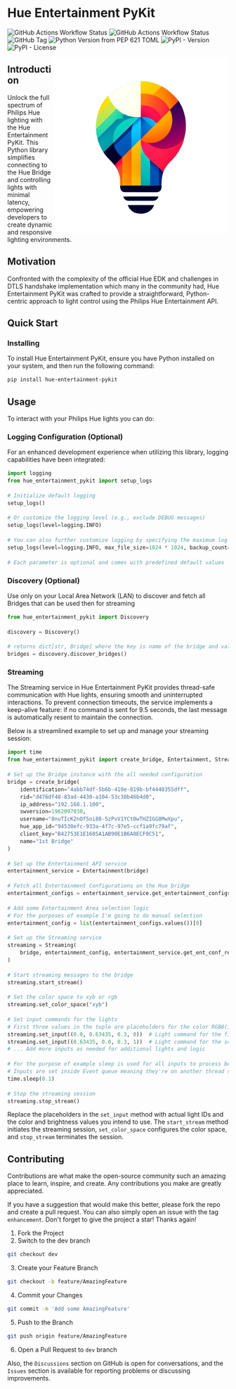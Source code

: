 # Hue Entertainment PyKit
![GitHub Actions Workflow Status](https://img.shields.io/github/actions/workflow/status/hrdasdominik/hue-entertainment-pykit/python-app.yml?branch=main&label=main)
![GitHub Actions Workflow Status](https://img.shields.io/github/actions/workflow/status/hrdasdominik/hue-entertainment-pykit/python-app.yml?branch=dev&label=dev)
![GitHub Tag](https://img.shields.io/github/v/tag/hrdasdominik/hue-entertainment-pykit?include_prereleases)
![Python Version from PEP 621 TOML](https://img.shields.io/python/required-version-toml?tomlFilePath=https%3A%2F%2Fraw.githubusercontent.com%2Fhrdasdominik%2Fhue-entertainment-pykit%2Fmain%2Fpyproject.toml)
![PyPI - Version](https://img.shields.io/pypi/v/hue-entertainment-pykit?link=https%3A%2F%2Fpypi.org%2Fproject%2Fhue-entertainment-pykit%2F)
![PyPI - License](https://img.shields.io/pypi/l/hue-entertainment-pykit?link=https%3A%2F%2Fpypi.org%2Fproject%2Fhue-entertainment-pykit%2F)



<img align="right" alt="HEPK logo" src="docs/logo/horizontal.png" width="400">

## Introduction

Unlock the full spectrum of Philips Hue lighting with the Hue Entertainment PyKit. This Python library simplifies connecting to the Hue Bridge and controlling lights with minimal latency, empowering developers to create dynamic and responsive lighting environments.

## Motivation

Confronted with the complexity of the official Hue EDK and challenges in DTLS handshake implementation which many in the community had, Hue Entertainment PyKit was crafted to provide a straightforward, Python-centric approach to light control using the Philips Hue Entertainment API.

## Quick Start

### Installing

To install Hue Entertainment PyKit, ensure you have Python installed on your system, and then run the following command:
```sh
pip install hue-entertainment-pykit
```

## Usage

To interact with your Philips Hue lights you can do:

### Logging Configuration (Optional)

For an enhanced development experience when utilizing this library, logging capabilities have been integrated:

```python
import logging
from hue_entertainment_pykit import setup_logs

# Initialize default logging
setup_logs()

# Or customize the logging level (e.g., exclude DEBUG messages)
setup_logs(level=logging.INFO)

# You can also further customize logging by specifying the maximum log file size and the number of backup files
setup_logs(level=logging.INFO, max_file_size=1024 * 1024, backup_count=1)

# Each parameter is optional and comes with predefined default values
```

### Discovery (Optional)

Use only on your Local Area Network (LAN) to discover and fetch all Bridges that can be used then for streaming

```python
from hue_entertainment_pykit import Discovery

discovery = Discovery()

# returns dict[str, Bridge] where the key is name of the bridge and value is the Bridge model with all important info for connecting to Entertainment API
bridges = discovery.discover_bridges()  
```
### Streaming

The Streaming service in Hue Entertainment PyKit provides thread-safe communication with Hue lights, ensuring smooth and uninterrupted interactions. To prevent connection timeouts, the service implements a keep-alive feature: if no command is sent for 9.5 seconds, the last message is automatically resent to maintain the connection.

Below is a streamlined example to set up and manage your streaming session:

```python
import time
from hue_entertainment_pykit import create_bridge, Entertainment, Streaming

# Set up the Bridge instance with the all needed configuration
bridge = create_bridge(
    identification="4abb74df-5b6b-410e-819b-bf4448355dff",
    rid="d476df48-83ad-4430-a104-53c30b46b4d0",
    ip_address="192.168.1.100",
    swversion=1962097030,
    username="8nuTIcK2nOf5oi88-5zPvV1YCt0wTHZIGG8MwXpu",
    hue_app_id="94530efc-933a-4f7c-97e5-ccf1a9fc79af",
    client_key="B42753E1E1605A1AB90E1B6A0ECF9C51",
    name="1st Bridge"
)

# Set up the Entertainment API service
entertainment_service = Entertainment(bridge)

# Fetch all Entertainment Configurations on the Hue bridge
entertainment_configs = entertainment_service.get_entertainment_configs()

# Add some Entertainment Area selection logic
# For the purposes of example I'm going to do manual selection
entertainment_config = list(entertainment_configs.values())[0]

# Set up the Streaming service
streaming = Streaming(
    bridge, entertainment_config, entertainment_service.get_ent_conf_repo()
)

# Start streaming messages to the bridge
streaming.start_stream()

# Set the color space to xyb or rgb
streaming.set_color_space("xyb")

# Set input commands for the lights
# First three values in the tuple are placeholders for the color RGB8(int) or (in this case) XYB(float) and the last integer is light ID inside the Entertainment API
streaming.set_input((0.0, 0.63435, 0.3, 0))  # Light command for the first light
streaming.set_input((0.63435, 0.0, 0.3, 1))  # Light command for the second light
# ... Add more inputs as needed for additional lights and logic

# For the purpose of example sleep is used for all inputs to process before stop_stream is called
# Inputs are set inside Event queue meaning they're on another thread so user can interact with application continuously
time.sleep(0.1)

# Stop the streaming session
streaming.stop_stream()
```

Replace the placeholders in the `set_input` method with actual light IDs and the color and brightness values you intend to use. The `start_stream` method initiates the streaming session, `set_color_space` configures the color space, and `stop_stream` terminates the session.

## Contributing

Contributions are what make the open-source community such an amazing place to learn, inspire, and create. Any contributions you make are greatly appreciated.

If you have a suggestion that would make this better, please fork the repo and create a pull request. You can also simply open an issue with the tag `enhancement`. Don't forget to give the project a star! Thanks again!

1. Fork the Project
2. Switch to the dev branch 
```sh
git checkout dev
```
3. Create your Feature Branch
```sh
git checkout -b feature/AmazingFeature
```
4. Commit your Changes 
```sh
git commit -m 'Add some AmazingFeature'
```
5. Push to the Branch 
```sh
git push origin feature/AmazingFeature
```
6. Open a Pull Request to `dev` branch

Also, the `Discussions` section on GitHub is open for conversations, and the `Issues` section is available for reporting problems or discussing improvements.